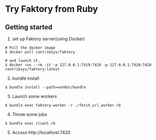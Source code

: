 # Try Faktory from Ruby

## Getting started

1. set up Faktory server(using Docker)

```
# Pull the docker image
$ docker pull contribsys/faktory

# and launch it.
$ docker run --rm -it -p 127.0.0.1:7419:7419 -p 127.0.0.1:7420:7420 contribsys/faktory:latest
```

2. bundle install

```
$ bundle install --path=vendor/bundle
```

3. Launch some workers

```
$ bundle exec faktory-worker -r ./fetch_url_worker.rb
```

4. Throw some jobs

```
$ bundle exec client.rb
```

5. Access http://localhost:7420
